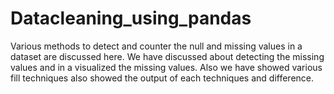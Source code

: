 # Datacleaning_using_pandas
Various methods to detect and counter the null and missing values in a dataset are discussed here.
We have discussed about detecting the missing values and in a visualized the missing values.
Also we have showed various fill techniques also showed the output of each techniques and difference.
